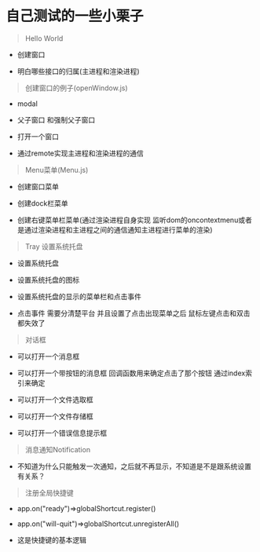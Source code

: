 # 自己测试的一些小栗子

> Hello World

+ 创建窗口

+ 明白哪些接口的归属(主进程和渲染进程)

> 创建窗口的例子(openWindow.js)

+ modal

+ 父子窗口 和强制父子窗口

+ 打开一个窗口

+ 通过remote实现主进程和渲染进程的通信

> Menu菜单(Menu.js)

+ 创建窗口菜单

+ 创建dock栏菜单

+ 创建右键菜单栏菜单(通过渲染进程自身实现 监听dom的oncontextmenu或者是通过渲染进程和主进程之间的通信通知主进程进行菜单的渲染)

> Tray 设置系统托盘

+ 设置系统托盘

+ 设置系统托盘的图标

+ 设置系统托盘的显示的菜单栏和点击事件

+ 点击事件 需要分清楚平台 并且设置了点击出现菜单之后 鼠标左键点击和双击都失效了

> 对话框

+ 可以打开一个消息框

+ 可以打开一个带按钮的消息框 回调函数用来确定点击了那个按钮 通过index索引来确定

+ 可以打开一个文件选取框

+ 可以打开一个文件存储框

+ 可以打开一个错误信息提示框

> 消息通知Notification

+ 不知道为什么只能触发一次通知，之后就不再显示，不知道是不是跟系统设置有关系？

> 注册全局快捷键

+ app.on("ready")=>globalShortcut.register()

+ app.on("will-quit")=>globalShortcut.unregisterAll()

+ 这是快捷键的基本逻辑